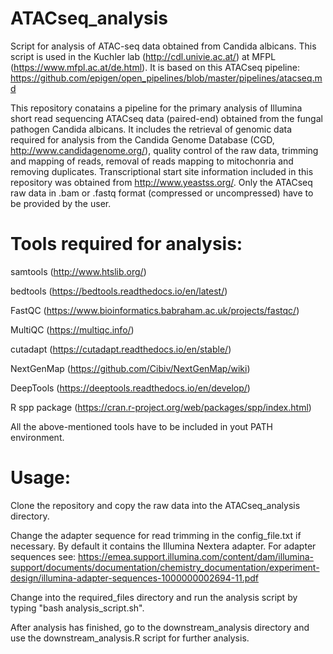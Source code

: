 # ATACseq_analysis

Script for analysis of ATAC-seq data obtained from Candida albicans. This script is used in the Kuchler lab (http://cdl.univie.ac.at/) at MFPL (https://www.mfpl.ac.at/de.html).
It is based on this ATACseq pipeline: https://github.com/epigen/open_pipelines/blob/master/pipelines/atacseq.md

This repository conatains a pipeline for the primary analysis of Illumina short read sequencing ATACseq data (paired-end) obtained from the fungal pathogen Candida albicans. It includes the retrieval of genomic data required for analysis from the Candida Genome Database (CGD, http://www.candidagenome.org/), quality control of the raw data, trimming and mapping of reads, removal of reads mapping to mitochonria and removing duplicates. Transcriptional start site information included in this repository was obtained from http://www.yeastss.org/. Only the ATACseq raw data in .bam or .fastq format (compressed or uncompressed) have to be provided by the user.

# Tools required for analysis:

samtools (http://www.htslib.org/)

bedtools (https://bedtools.readthedocs.io/en/latest/)

FastQC (https://www.bioinformatics.babraham.ac.uk/projects/fastqc/)

MultiQC (https://multiqc.info/)

cutadapt (https://cutadapt.readthedocs.io/en/stable/)

NextGenMap (https://github.com/Cibiv/NextGenMap/wiki)

DeepTools (https://deeptools.readthedocs.io/en/develop/)

R spp package (https://cran.r-project.org/web/packages/spp/index.html)

All the above-mentioned tools have to be included in yout PATH environment.

# Usage:

Clone the repository and copy the raw data into the ATACseq_analysis directory.

Change the adapter sequence for read trimming in the config_file.txt if necessary. By default it contains the Illumina Nextera adapter. For adapter sequences see: https://emea.support.illumina.com/content/dam/illumina-support/documents/documentation/chemistry_documentation/experiment-design/illumina-adapter-sequences-1000000002694-11.pdf

Change into the required_files directory and run the analysis script by typing "bash analysis_script.sh".

After analysis has finished, go to the downstream_analysis directory and use the downstream_analysis.R script for further analysis.
